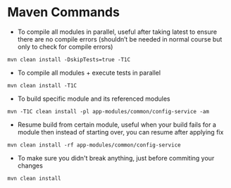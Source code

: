 # Maven Commands

* To compile all modules in parallel, useful after taking latest to ensure there are no compile errors (shouldn’t be needed in normal course but only to check for compile errors)
```
mvn clean install -DskipTests=true -T1C
```

* To compile all modules + execute tests in parallel
```
mvn clean install -T1C
```

* To build specific module and its referenced modules
```
mvn -T1C clean install -pl app-modules/common/config-service -am 
```

* Resume build from certain module, useful when your build fails for a module then instead of starting over, you can resume after applying fix 
```
mvn clean install -rf app-modules/common/config-service
```

* To make sure you didn't break anything, just before commiting your changes
```
mvn clean install
```
